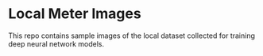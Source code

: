 # Local Meter Images
This repo contains sample images of the local dataset collected for training deep neural network models.
